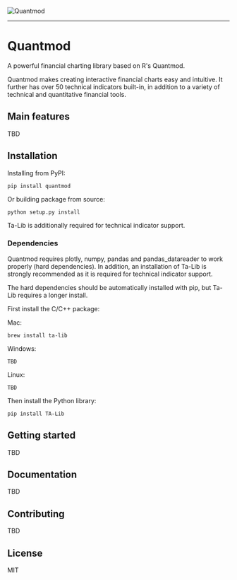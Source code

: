 ![Quantmod](https://raw.githubusercontent.com/jackwluo/py-quantmod/master/assets/readme.png)

------

# Quantmod

A powerful financial charting library based on R's Quantmod.

Quantmod makes creating interactive financial charts easy and intuitive. It further has over 50 technical indicators built-in, in addition to a variety of technical and quantitative financial tools.

## Main features

TBD

## Installation

Installing from PyPI:

    pip install quantmod

Or building package from source:

    python setup.py install

Ta-Lib is additionally required for technical indicator support.

### Dependencies

Quantmod requires plotly, numpy, pandas and pandas_datareader to work properly (hard dependencies). In addition, an installation of Ta-Lib is strongly recommended as it is required for technical indicator support.

The hard dependencies should be automatically installed with pip, but Ta-Lib requires a longer install.

First install the C/C++ package:

Mac:

    brew install ta-lib

Windows:

    TBD

Linux:

    TBD

Then install the Python library:

    pip install TA-Lib

## Getting started

TBD

## Documentation

TBD

## Contributing

TBD

## License

MIT
